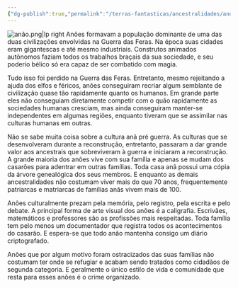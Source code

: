 ```yaml
---
{"dg-publish":true,"permalink":"/terras-fantasticas/ancestralidades/anoes/"}
---
```


![anão.png|lp right](/img/user/z_assets/Ancestry%20pics/an%C3%A3o.png)
Anões formavam a população dominante de uma das duas civilizações envolvidas na Guerra das Feras. Na época suas cidades eram gigantescas e até mesmo industriais. Construtos animados autônomos faziam todos os trabalhos braçais da sua sociedade, e seu poderio bélico só era capaz de ser combatido com magia.

Tudo isso foi perdido na Guerra das Feras. Entretanto, mesmo rejeitando a ajuda dos elfos e féricos, anões conseguiram recriar algum semblante de civilização quase tão rapidamente quanto os humanos. Em grande parte eles não conseguiam diretamente competir com o quão rapidamente as sociedades humanas cresciam, mas ainda conseguiram manter-se independentes em algumas regiões, enquanto tiveram que se assimilar nas culturas humanas em outras.

Não se sabe muita coisa sobre a cultura anã pré guerra. As culturas que se desenvolveram durante a reconstrução, entretanto, passaram a dar grande valor aos ancestrais que sobreviveram à guerra e iniciaram a reconstrução. A grande maioria dos anões vive com sua família e apenas se mudam dos casarões para adentrar em outras famílias. Toda casa anã possui uma cópia da árvore genealógica dos seus membros. E enquanto as demais ancestralidades não costumam viver mais do que 70 anos, frequentemente patriarcas e matriarcas de famílias anãs vivem mais de 100.

Anões culturalmente prezam pela memória, pelo registro, pela escrita e pelo debate. A principal forma de arte visual dos anões é a caligrafia. Escrivães, matemáticos e professores são as profissões mais respeitadas. Toda família tem pelo menos um documentador que registra todos os acontecimentos do casarão. E espera-se que todo anão mantenha consigo um diário criptografado.

Anões que por algum motivo foram ostracizados das suas famílias não costumam ter onde se refugiar e acabam sendo tratados como cidadãos de segunda categoria. E geralmente o único estilo de vida e comunidade que resta para esses anões é o crime organizado.